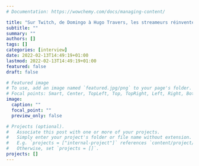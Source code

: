 ```yaml
---
# Documentation: https://wowchemy.com/docs/managing-content/

title: "Sur Twitch, de Domingo à Hugo Travers, les streameurs réinventent les codes des talk-shows télévisés"
subtitle: ""
summary: ""
authors: []
tags: []
categories: [interview]
date: 2022-02-13T14:49:19+01:00
lastmod: 2022-02-13T14:49:19+01:00
featured: false
draft: false

# Featured image
# To use, add an image named `featured.jpg/png` to your page's folder.
# Focal points: Smart, Center, TopLeft, Top, TopRight, Left, Right, BottomLeft, Bottom, BottomRight.
image:
  caption: ""
  focal_point: ""
  preview_only: false

# Projects (optional).
#   Associate this post with one or more of your projects.
#   Simply enter your project's folder or file name without extension.
#   E.g. `projects = ["internal-project"]` references `content/project/deep-learning/index.md`.
#   Otherwise, set `projects = []`.
projects: []
---
```

